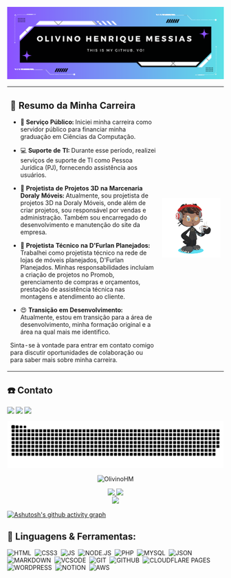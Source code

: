 [![Olivino's banner][def]](https://github.com/OlivinoHM)

<table>
  <tr>
    <td width="70%">
      
  ## :bookmark_tabs: Resumo da Minha Carreira
  
  - :hospital: **Serviço Público:** Iniciei minha carreira como servidor público para financiar minha graduação em Ciências da Computação.
  
  - :computer: **Suporte de TI:** Durante esse período, realizei serviços de suporte de TI como Pessoa Jurídica (PJ), fornecendo assistência aos usuários.
  
  - :pencil: **Projetista de Projetos 3D na Marcenaria Doraly Móveis:** Atualmente, sou projetista de projetos 3D na Doraly Móveis, onde além de criar projetos, sou responsável por vendas e administração. Também sou encarregado do desenvolvimento e manutenção do site da empresa.
  
  - :pencil: **Projetista Técnico na D'Furlan Planejados:** Trabalhei como projetista técnico na rede de lojas de móveis planejados, D'Furlan Planejados. Minhas responsabilidades incluíam a criação de projetos no Promob, gerenciamento de compras e orçamentos, prestação de assistência técnica nas montagens e atendimento ao cliente.
  
  - :heart_eyes: **Transição em Desenvolvimento:** Atualmente, estou em transição para a área de desenvolvimento, minha formação original e a área na qual mais me identifico.
  
  Sinta-se à vontade para entrar em contato comigo para discutir oportunidades de colaboração ou para saber mais sobre minha carreira.

  </td>
  <td width="30%">
      
![Personagem](https://github.com/OlivinoHM/Aula02-PrimeiroServidor/blob/main/octocat-1694998721233.png?raw=true)

  </td>
  </tr>
</table>


## :phone: Contato

<div>
<a href="https://instagram.com/olivinoh" target="_blank"><img loading="lazy" src="https://img.shields.io/badge/-Instagram-%23E4405F?style=for-the-badge&logo=instagram&logoColor=white" target="_blank"></a>
<a href = "mailto:contato@olivino.hm"><img loading="lazy" src="https://img.shields.io/badge/Gmail-D14836?style=for-the-badge&logo=gmail&logoColor=white" target="_blank"></a>
<a href="https://www.linkedin.com/in/olivinoh" target="_blank"><img loading="lazy" src="https://img.shields.io/badge/-LinkedIn-%230077B5?style=for-the-badge&logo=linkedin&logoColor=white" target="_blank"></a>

 ![Snake animation](https://github.com/OlivinoHM/OlivinoHM/blob/output/github-contribution-grid-snake.svg)

<p  class="Profile Views Badge"  align="center"> <img  src="https://komarev.com/ghpvc/?username=OlivinoHM&label=Profile%20views&color=bb9af7&style=for-the-badge"  alt="OlivinoHM" />

</p>

<div align="center">
<a href="https://github.com/OlivinoHM">
<img loading="lazy" height="180em" src="https://github-readme-stats.vercel.app/api/top-langs/?username=OlivinoHM&layout=compact&langs_count=7&theme=midnight-purple"/>
<img loading="lazy" height="180em" src="https://github-readme-stats.vercel.app/api?username=OlivinoHM&show_icons=true&theme=midnight-purple&include_all_commits=true&count_private=true"/>
</div>
<div  align="center"  style="display: inline_block">

<a  href="https://git.io/streak-stats">

<img  height="220em"  src="https://github-readme-streak-stats.herokuapp.com?user=OlivinoHM&theme=midnight-purple"/>

</div>

[![Ashutosh's github activity graph](https://github-readme-activity-graph.vercel.app/graph?username=OlivinoHM&theme=high-contrast)](https://github.com/ashutosh00710/github-readme-activity-graph)


## :wrench: Linguagens & Ferramentas:

  

![HTML](https://img.shields.io/badge/HTML5-E34F26.svg?style=for-the-badge&logo=HTML5&logoColor=white)&nbsp;
![CSS3](https://img.shields.io/badge/CSS3-1572B6.svg?style=for-the-badge&logo=CSS3&logoColor=white)&nbsp;
![JS](https://img.shields.io/badge/JavaScript-F7DF1E.svg?style=for-the-badge&logo=JavaScript&logoColor=black)&nbsp;
![NODE.JS](https://img.shields.io/badge/Node.js-339933.svg?style=for-the-badge&logo=nodedotjs&logoColor=white)&nbsp;
![PHP](https://img.shields.io/badge/PHP-777BB4.svg?style=for-the-badge&logo=PHP&logoColor=white)&nbsp;
![MYSQL](https://img.shields.io/badge/MySQL-4479A1.svg?style=for-the-badge&logo=MySQL&logoColor=white)&nbsp;
![JSON](https://img.shields.io/badge/JSON-000000.svg?style=for-the-badge&logo=JSON&logoColor=white)&nbsp;
![MARKDOWN](https://img.shields.io/badge/Markdown-000000.svg?style=for-the-badge&logo=Markdown&logoColor=white)&nbsp;
![VCSODE](https://img.shields.io/badge/Visual%20Studio%20Code-007ACC.svg?style=for-the-badge&logo=Visual-Studio-Code&logoColor=white)&nbsp;
![GIT](https://img.shields.io/badge/Git-F05032.svg?style=for-the-badge&logo=Git&logoColor=white)&nbsp;
![GITHUB](https://img.shields.io/badge/GitHub-181717.svg?style=for-the-badge&logo=GitHub&logoColor=white)&nbsp;
![CLOUDFLARE PAGES](https://img.shields.io/badge/Cloudflare%20Pages-F38020.svg?style=for-the-badge&logo=Cloudflare-Pages&logoColor=white)&nbsp;
![WORDPRESS](https://img.shields.io/badge/WordPress-21759B.svg?style=for-the-badge&logo=WordPress&logoColor=white)&nbsp;
![NOTION](https://img.shields.io/badge/Notion-000000.svg?style=for-the-badge&logo=Notion&logoColor=white)&nbsp;
![AWS](https://img.shields.io/badge/Amazon%20AWS-232F3E.svg?style=for-the-badge&logo=Amazon-AWS&logoColor=white)&nbsp;



[def]: https://github.com/OlivinoHM/Aula02-PrimeiroServidor/blob/main/trust%20in.png?raw=true


